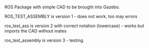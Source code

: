 ROS Package with simple CAD to be brought into Gazebo.

ROS_TEST_ASSEMBLY is version 1 - does not work, too may errors

ros_test_ass is version 2 with correct notation (lowercase) - works but imports the CAD without mates

ros_test_assembly is version 3 - testing.

